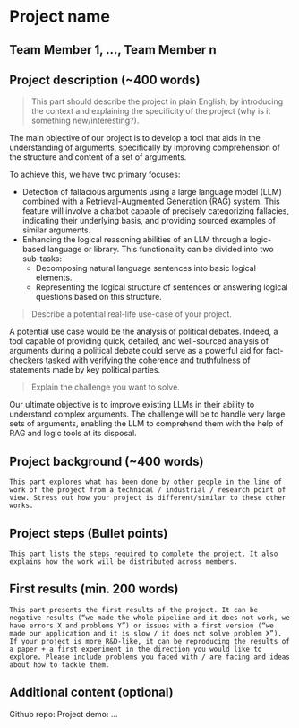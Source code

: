 # Project name

## Team Member 1, …, Team Member n

## Project description (~400 words)

> This part should describe the project in plain English, by introducing the context and explaining the specificity of the project (why is it something new/interesting?).

The main objective of our project is to develop a tool that aids in the understanding of arguments, specifically by improving comprehension of the structure and content of a set of arguments.

To achieve this, we have two primary focuses:

- Detection of fallacious arguments using a large language model (LLM) combined with a Retrieval-Augmented Generation (RAG) system. This feature will involve a chatbot capable of precisely categorizing fallacies, indicating their underlying basis, and providing sourced examples of similar arguments.
- Enhancing the logical reasoning abilities of an LLM through a logic-based language or library. This functionality can be divided into two sub-tasks:
	- Decomposing natural language sentences into basic logical elements.
	- Representing the logical structure of sentences or answering logical questions based on this structure.

> Describe a potential real-life use-case of your project.

A potential use case would be the analysis of political debates. Indeed, a tool capable of providing quick, detailed, and well-sourced analysis of arguments during a political debate could serve as a powerful aid for fact-checkers tasked with verifying the coherence and truthfulness of statements made by key political parties.

> Explain the challenge you want to solve.

Our ultimate objective is to improve existing LLMs in their ability to understand complex arguments. The challenge will be to handle very large sets of arguments, enabling the LLM to comprehend them with the help of RAG and logic tools at its disposal.

## Project background (~400 words)
	This part explores what has been done by other people in the line of work of the project from a technical / industrial / research point of view. Stress out how your project is different/similar to these other works.

## Project steps (Bullet points)
	This part lists the steps required to complete the project. It also explains how the work will be distributed across members. 

## First results (min. 200 words)
	This part presents the first results of the project. It can be negative results (“we made the whole pipeline and it does not work, we have errors X and problems Y”) or issues with a first version (“we made our application and it is slow / it does not solve problem X”). If your project is more R&D-like, it can be reproducing the results of a paper + a first experiment in the direction you would like to explore. Please include problems you faced with / are facing and ideas about how to tackle them.


## Additional content (optional)
Github repo:
Project demo:
…
